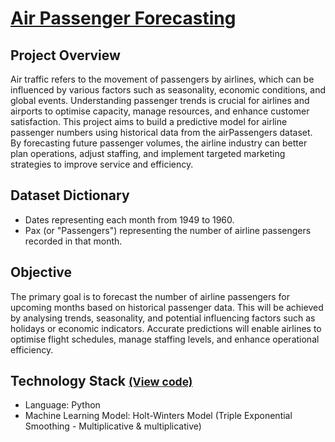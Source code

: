 # [Air Passenger Forecasting](../c.%20Jupyter%20Notebooks/Air%20Passenger.ipynb)


## Project Overview
Air traffic refers to the movement of passengers by airlines, which can be influenced by various factors such as 
seasonality, economic conditions, and global events. Understanding passenger trends is crucial for airlines and 
airports to optimise capacity, manage resources, and enhance customer satisfaction. This project aims to build a 
predictive model for airline passenger numbers using historical data from the airPassengers dataset. By forecasting 
future passenger volumes, the airline industry can better plan operations, adjust staffing, and implement targeted 
marketing strategies to improve service and efficiency.

## Dataset Dictionary
- Dates representing each month from 1949 to 1960.
- Pax (or "Passengers") representing the number of airline passengers recorded in that month.

## Objective
The primary goal is to forecast the number of airline passengers for upcoming months based on historical passenger data. 
This will be achieved by analysing trends, seasonality, and potential influencing factors such as holidays or economic 
indicators. Accurate predictions will enable airlines to optimise flight schedules, manage staffing levels, and enhance
operational efficiency.

## Technology Stack <small> [(View code)](../c.%20Jupyter%20Notebooks/Air%20Passenger.ipynb)</small>
- Language: Python
- Machine Learning Model: Holt-Winters Model (Triple Exponential Smoothing - Multiplicative & multiplicative)
